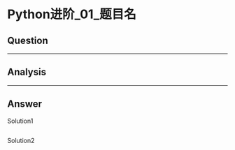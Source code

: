 # Python进阶_01_题目名


## Question


----

## Analysis


----

## Answer
Solution1
```python

```

Solution2
```python

```